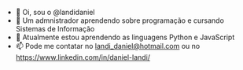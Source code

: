 - 👋 Oi, sou o @landidaniel
- 👀 Um admnistrador aprendendo sobre programação e cursando Sistemas de Informação
- 🌱 Atualmente estou aprendendo as linguagens Python e JavaScript
- 📫 Pode me contatar no landi_daniel@hotmail.com ou no https://www.linkedin.com/in/daniel-landi/